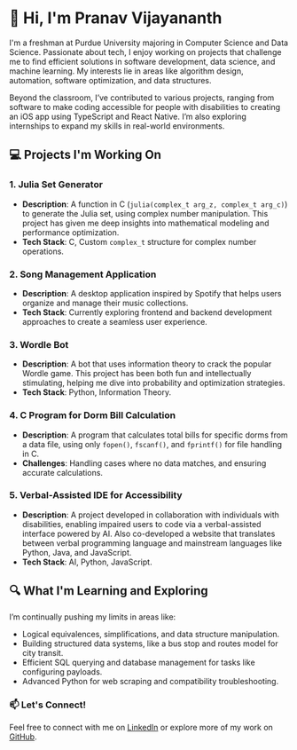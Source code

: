 # 👋 Hi, I'm Pranav Vijayananth

I'm a freshman at Purdue University majoring in Computer Science and Data Science. Passionate about tech, I enjoy working on projects that challenge me to find efficient solutions in software development, data science, and machine learning. My interests lie in areas like algorithm design, automation, software optimization, and data structures.

Beyond the classroom, I’ve contributed to various projects, ranging from software to make coding accessible for people with disabilities to creating an iOS app using TypeScript and React Native. I’m also exploring internships to expand my skills in real-world environments.

## 💻 Projects I'm Working On

### 1. **Julia Set Generator**
   - **Description**: A function in C (`julia(complex_t arg_z, complex_t arg_c)`) to generate the Julia set, using complex number manipulation. This project has given me deep insights into mathematical modeling and performance optimization.
   - **Tech Stack**: C, Custom `complex_t` structure for complex number operations.

### 2. **Song Management Application**
   - **Description**: A desktop application inspired by Spotify that helps users organize and manage their music collections.
   - **Tech Stack**: Currently exploring frontend and backend development approaches to create a seamless user experience.

### 3. **Wordle Bot**
   - **Description**: A bot that uses information theory to crack the popular Wordle game. This project has been both fun and intellectually stimulating, helping me dive into probability and optimization strategies.
   - **Tech Stack**: Python, Information Theory.

### 4. **C Program for Dorm Bill Calculation**
   - **Description**: A program that calculates total bills for specific dorms from a data file, using only `fopen()`, `fscanf()`, and `fprintf()` for file handling in C. 
   - **Challenges**: Handling cases where no data matches, and ensuring accurate calculations.

### 5. **Verbal-Assisted IDE for Accessibility**
   - **Description**: A project developed in collaboration with individuals with disabilities, enabling impaired users to code via a verbal-assisted interface powered by AI. Also co-developed a website that translates between verbal programming language and mainstream languages like Python, Java, and JavaScript.
   - **Tech Stack**: AI, Python, JavaScript.

## 🔍 What I'm Learning and Exploring

I’m continually pushing my limits in areas like:
- Logical equivalences, simplifications, and data structure manipulation.
- Building structured data systems, like a bus stop and routes model for city transit.
- Efficient SQL querying and database management for tasks like configuring payloads.
- Advanced Python for web scraping and compatibility troubleshooting.

### 📫 Let's Connect!
Feel free to connect with me on [LinkedIn](https://linkedin.com/in/pranav-vijayananth) or explore more of my work on [GitHub](https://github.com/yourusername).
